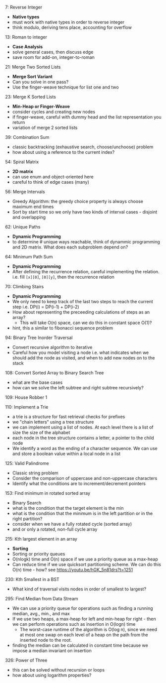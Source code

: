 7: Reverse Integer

- **Native types**
- must work with native types in order to reverse integer
- think modulo, deriving tens place, accounting for overflow

13: Roman to integer

- **Case Analysis**
- solve general cases, then discuss edge
- save room for add-on, integer-to-roman

21: Merge Two Sorted Lists

- **Merge Sort Variant**
- Can you solve in one pass?
- Use the finger-weave technique for list one and two

23: Merge K Sorted Lists

- **Min-Heap or Finger-Weave**
- consider cycles and creating new nodes
- if finger-weave, careful with dummy head and the list representation you return
- variation of merge 2 sorted lists

39: Combination Sum

- classic backtracking (exhaustive search, choose/unchoose) problem
- how about using a reference to the current index?

54: Spiral Matrix

- **2D matrix**
- can use enum and object-oriented here
- careful to think of edge cases (many)

56: Merge Intervals

- Greedy Algorithm: the greedy choice property is always choose maximum end times
- Sort by start time so we only have two kinds of interval cases - disjoint and overlapping

62: Unique Paths

- **Dynamic Programming**
- to determine # unique ways reachable, think of dynammic programming and 2D matrix. What does each subproblem depend on?

64: Minimum Path Sum

- **Dynamic Programming**
- After defining the recurrence relation, careful implementing the relation. i.e. fill `[x][0]`, `[0][y]`, then the recurrence relation

70: Climbing Stairs

- **Dynamic Programming**
- We only need to keep track of the last two steps to reach the current step i.e. DP(i) = DP(i-1) + DP(i-2)
- How about representing the preceeding calculations of steps as an array?
  - This will take O(n) space, can we do this in constant space O(1)?
- hint, this a similar to fibonacci sequence problem

94: Binary Tree Inorder Traversal

- Convert recursive algorithm to iterative
- Careful how you model visiting a node i.e. what indicates when we should add the node as visited, and when to add new nodes on to the stack

108: Convert Sorted Array to Binary Search Tree

- what are the base cases
- how can we solve the left subtree and right subtree recursively?

109: House Robber 1

110: Implement a Trie

- a trie is a structure for fast retrieval checks for prefixes
- we "chain letters" using a tree structure
- we can implement using a list of nodes. At each level there is a list of size the size of the alphabet
- each node in the tree structure contains a letter, a pointer to the child node
- We identify a word as the ending of a character sequence. We can use and store a boolean value within a local node in a list

125: Valid Palindrome

- Classic string problem
- Consider the comparison of uppercase and non-uppercase characters
- Identify what the conditions are to increment/decrement pointers

153: Find minimum in rotated sorted array

- Binary Search
- what is the condition that the target element is the min
- what is the condition that the minimum is in the left partition or in the right partition?
- consider when we have a fully rotated cycle (sorted array)
- and or only a rotated, non-full cycle array

215: Kth largest element in an array

- **Sorting**
- Sorting or priority queues
- O(nlogk) time and O(n) space if we use a priority queue as a max-heap
- Can reduce time if we use quicksort partitioning scheme. We can do this O(n) time - how? see https://youtu.be/hGK_5n81drs?t=1251

230: Kth Smallest in a BST

- What kind of traversal visits nodes in order of smallest to largest?

295: Find Median from Data Stream

- We can use a priority queue for operations such as finding a running median, avg., min., and max
- If we use two heaps, a max-heap for left and min-heap for right - then we can perform operations such as insertion in O(logn) time
  - The worst-case runtime of the algorithm is O(log n), since we need at most one swap on each level of a heap on the path from the inserted node to the root.
- finding the median can be calculated in constant time because we impose a median invariant on insertion

326: Power of Three

- this can be solved without recursion or loops
- how about using logarithm properties?
